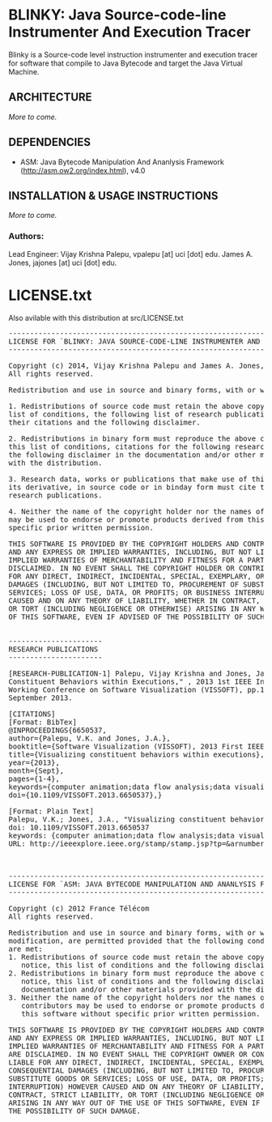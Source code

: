 # BLINKY: Java Source-code-line Instrumenter And Execution Tracer

Blinky is a Source-code level instruction instrumenter and execution tracer for software that compile to Java Bytecode and target the Java Virtual Machine.

## ARCHITECTURE
*More to come.*

## DEPENDENCIES

- ASM: Java Bytecode Manipulation And Ananlysis Framework (http://asm.ow2.org/index.html), v4.0
 

## INSTALLATION & USAGE INSTRUCTIONS
*More to come.*

### Authors:
Lead Engineer: Vijay Krishna Palepu, vpalepu [at] uci [dot] edu.
James A. Jones, jajones [at] uci [dot] edu.

# LICENSE.txt

Also avilable with this distribution at src/LICENSE.txt

<pre>
-----------------------------------------------------------------------------
LICENSE FOR `BLINKY: JAVA SOURCE-CODE-LINE INSTRUMENTER AND EXECUTION TRACER`
-----------------------------------------------------------------------------

Copyright (c) 2014, Vijay Krishna Palepu and James A. Jones, Spider Lab (http://spideruci.org/)
All rights reserved.

Redistribution and use in source and binary forms, with or without modification, are permitted provided that the following conditions are met:

1. Redistributions of source code must retain the above copyright notice, this 
list of conditions, the following list of research publications along with 
their citations and the following disclaimer.

2. Redistributions in binary form must reproduce the above copyright notice, 
this list of conditions, citations for the following research publications and 
the following disclaimer in the documentation and/or other materials provided 
with the distribution.

3. Research data, works or publications that make use of this distribution, or 
its derivative, in source code or in binday form must cite the following 
research publications.

4. Neither the name of the copyright holder nor the names of its contributors 
may be used to endorse or promote products derived from this software without
specific prior written permission.

THIS SOFTWARE IS PROVIDED BY THE COPYRIGHT HOLDERS AND CONTRIBUTORS "AS IS" 
AND ANY EXPRESS OR IMPLIED WARRANTIES, INCLUDING, BUT NOT LIMITED TO, THE 
IMPLIED WARRANTIES OF MERCHANTABILITY AND FITNESS FOR A PARTICULAR PURPOSE ARE 
DISCLAIMED. IN NO EVENT SHALL THE COPYRIGHT HOLDER OR CONTRIBUTORS BE LIABLE 
FOR ANY DIRECT, INDIRECT, INCIDENTAL, SPECIAL, EXEMPLARY, OR CONSEQUENTIAL 
DAMAGES (INCLUDING, BUT NOT LIMITED TO, PROCUREMENT OF SUBSTITUTE GOODS OR 
SERVICES; LOSS OF USE, DATA, OR PROFITS; OR BUSINESS INTERRUPTION) HOWEVER 
CAUSED AND ON ANY THEORY OF LIABILITY, WHETHER IN CONTRACT, STRICT LIABILITY, 
OR TORT (INCLUDING NEGLIGENCE OR OTHERWISE) ARISING IN ANY WAY OUT OF THE USE 
OF THIS SOFTWARE, EVEN IF ADVISED OF THE POSSIBILITY OF SUCH DAMAGE.


----------------------
RESEARCH PUBLICATIONS 
----------------------

[RESEARCH-PUBLICATION-1] Palepu, Vijay Krishna and Jones, James, "Visualizing 
Constituent Behaviors within Executions," , 2013 1st IEEE International 
Working Conference on Software Visualization (VISSOFT), pp.1-4, 27-28 
September 2013.

[CITATIONS]
[Format: BibTex]
@INPROCEEDINGS{6650537,
author={Palepu, V.K. and Jones, J.A.},
booktitle={Software Visualization (VISSOFT), 2013 First IEEE Working Conference on},
title={Visualizing constituent behaviors within executions},
year={2013},
month={Sept},
pages={1-4},
keywords={computer animation;data flow analysis;data visualisation;program visualisation;source coding;THE BRAIN;behavioral feature production;constituent behavior visualization;dynamic control flow;modular source-code structures;neural imaging;program activity;software features;source code clustered visualization;user-controlled animations;Animation;Data visualization;Force;Layout;Software;Visualization;XML},
doi={10.1109/VISSOFT.2013.6650537},}

[Format: Plain Text]
Palepu, V.K.; Jones, J.A., "Visualizing constituent behaviors within executions," Software Visualization (VISSOFT), 2013 First IEEE Working Conference on , vol., no., pp.1,4, 27-28 Sept. 2013
doi: 10.1109/VISSOFT.2013.6650537
keywords: {computer animation;data flow analysis;data visualisation;program visualisation;source coding;THE BRAIN;behavioral feature production;constituent behavior visualization;dynamic control flow;modular source-code structures;neural imaging;program activity;software features;source code clustered visualization;user-controlled animations;Animation;Data visualization;Force;Layout;Software;Visualization;XML},
URL: http://ieeexplore.ieee.org/stamp/stamp.jsp?tp=&arnumber=6650537&isnumber=6650514



----------------------------------------------------------------------------
LICENSE FOR `ASM: JAVA BYTECODE MANIPULATION AND ANANLYSIS FRAMEWORK`
----------------------------------------------------------------------------

Copyright (c) 2012 France Télécom
All rights reserved.

Redistribution and use in source and binary forms, with or without
modification, are permitted provided that the following conditions
are met:
1. Redistributions of source code must retain the above copyright
   notice, this list of conditions and the following disclaimer.
2. Redistributions in binary form must reproduce the above copyright
   notice, this list of conditions and the following disclaimer in the
   documentation and/or other materials provided with the distribution.
3. Neither the name of the copyright holders nor the names of its
   contributors may be used to endorse or promote products derived from
   this software without specific prior written permission.

THIS SOFTWARE IS PROVIDED BY THE COPYRIGHT HOLDERS AND CONTRIBUTORS "AS IS"
AND ANY EXPRESS OR IMPLIED WARRANTIES, INCLUDING, BUT NOT LIMITED TO, THE
IMPLIED WARRANTIES OF MERCHANTABILITY AND FITNESS FOR A PARTICULAR PURPOSE
ARE DISCLAIMED. IN NO EVENT SHALL THE COPYRIGHT OWNER OR CONTRIBUTORS BE
LIABLE FOR ANY DIRECT, INDIRECT, INCIDENTAL, SPECIAL, EXEMPLARY, OR
CONSEQUENTIAL DAMAGES (INCLUDING, BUT NOT LIMITED TO, PROCUREMENT OF
SUBSTITUTE GOODS OR SERVICES; LOSS OF USE, DATA, OR PROFITS; OR BUSINESS
INTERRUPTION) HOWEVER CAUSED AND ON ANY THEORY OF LIABILITY, WHETHER IN
CONTRACT, STRICT LIABILITY, OR TORT (INCLUDING NEGLIGENCE OR OTHERWISE)
ARISING IN ANY WAY OUT OF THE USE OF THIS SOFTWARE, EVEN IF ADVISED OF
THE POSSIBILITY OF SUCH DAMAGE.
</pre>